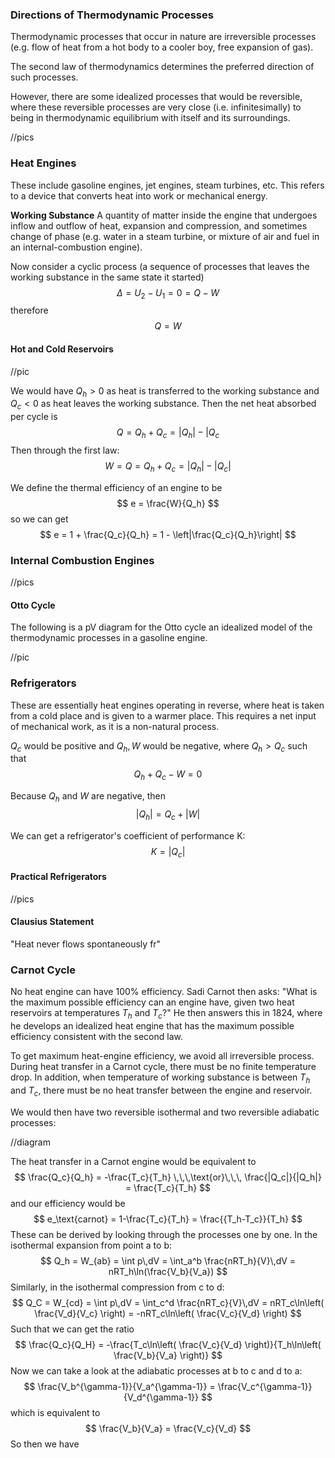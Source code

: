 ### Directions of Thermodynamic Processes
Thermodynamic processes that occur in nature are irreversible processes (e.g. flow of heat from a hot body to a cooler boy, free expansion of gas).

The second law of thermodynamics determines the preferred direction of such processes.

However, there are some idealized processes that would be reversible, where these reversible processes are very close (i.e. infinitesimally) to being in thermodynamic equilibrium with itself and its surroundings.

//pics

### Heat Engines
These include gasoline engines, jet engines, steam turbines, etc. This refers to a device that converts heat into work or mechanical energy.

**Working Substance**
A quantity of matter inside the engine that undergoes inflow and outflow of heat, expansion and compression, and sometimes change of phase (e.g. water in a steam turbine, or mixture of air and fuel in an internal-combustion engine).

Now consider a cyclic process (a sequence of processes that leaves the working substance in the same state it started)
$$
\Delta = U_2-U_1 = 0 = Q-W
$$
therefore
$$
Q = W
$$
#### Hot and Cold Reservoirs
//pic

We would have $Q_h > 0$ as heat is transferred to the working substance and $Q_c < 0$ as heat leaves the working substance. Then the net heat absorbed per cycle is
$$
Q = Q_h + Q_c = |Q_h| - |Q_c
$$
Then through the first law:
$$
W = Q = Q_h + Q_c = |Q_h| - |Q_c|
$$

We define the thermal efficiency of an engine to be
$$
e = \frac{W}{Q_h}
$$
so we can get
$$
e = 1 + \frac{Q_c}{Q_h} = 1 - \left|\frac{Q_c}{Q_h}\right|
$$
### Internal Combustion Engines
//pics
#### Otto Cycle
The following is a pV diagram for the Otto cycle an idealized model of the thermodynamic processes in a gasoline engine.

//pic

### Refrigerators
These are essentially heat engines operating in reverse, where heat is taken from a cold place and is given to a warmer place. This requires a net input of mechanical work, as it is a non-natural process.

$Q_c$ would be positive and $Q_h, W$ would be negative, where $Q_h > Q_c$ such that
$$
Q_h + Q_c - W = 0
$$

Because $Q_h$ and $W$ are negative, then
$$
|Q_h| = Q_c + |W|
$$

We can get a refrigerator's coefficient of performance K:
$$
K = \left|Q_c\right|
$$
#### Practical Refrigerators
//pics

#### Clausius Statement
"Heat never flows spontaneously fr"

### Carnot Cycle
No heat engine can have 100% efficiency.
Sadi Carnot then asks: "What is the maximum possible efficiency can an engine have, given two heat reservoirs at temperatures $T_h$ and $T_c$?" He then answers this in 1824, where he develops an idealized heat engine that has the maximum possible efficiency consistent with the second law.

To get maximum heat-engine efficiency, we avoid all irreversible process. During heat transfer in a Carnot cycle, there must be no finite temperature drop. In addition, when temperature of working substance is between $T_h$ and $T_c$, there must be no heat transfer between the engine and reservoir.

We would then have two reversible isothermal and two reversible adiabatic processes:

//diagram

The heat transfer in a Carnot engine would be equivalent to
$$
\frac{Q_c}{Q_h} = -\frac{T_c}{T_h} \,\,\,\text{or}\,\,\, \frac{|Q_c|}{|Q_h|} = \frac{T_c}{T_h}
$$
and our efficiency would be
$$
e_\text{carnot} = 1-\frac{T_c}{T_h} = \frac{{T_h-T_c}}{T_h}
$$
These can be derived by looking through the  processes one by one.
In the isothermal expansion from point a to b:
$$
Q_h = W_{ab} = \int p\,dV = \int_a^b \frac{nRT_h}{V}\,dV = nRT_h\ln(\frac{V_b}{V_a})
$$
Similarly, in the isothermal compression from c to d:
$$
Q_C = W_{cd} = \int p\,dV = \int_c^d \frac{nRT_c}{V}\,dV = nRT_c\ln\left( \frac{V_d}{V_c} \right) = -nRT_c\ln\left( \frac{V_c}{V_d} \right)
$$
Such that we can get the ratio
$$
\frac{Q_c}{Q_H} = -\frac{T_c\ln\left( \frac{V_c}{V_d} \right)}{T_h\ln\left( \frac{V_b}{V_a} \right)}
$$
Now we can take a look at the adiabatic processes at b to c and d to a:
$$
\frac{V_b^{\gamma-1}}{V_a^{\gamma-1}} = \frac{V_c^{\gamma-1}}{V_d^{\gamma-1}}
$$
which is equivalent to
$$
\frac{V_b}{V_a} = \frac{V_c}{V_d}
$$
So then we have